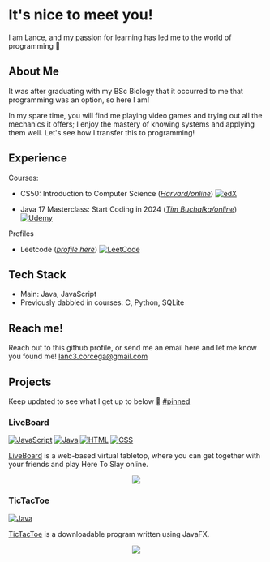 <!-- 😎 Hi, I’m @LanCorC
- 👀 I’m interested in seeing how far I can go with coding professionally, as a self-taught programmer.
- 🌱 I’m currently learning how to apply Java to the first ever projects I will make!
- 💞️ I’m looking to collaborate on whatever new opportunities will help me grow as a developer 🌴
- 📫 How to reach me: Please feel free to get in touch! lanc3.corcega@gmail.com
-->
<!---
LanCorC/LanCorC is a ✨ special ✨ repository because its `README.md` (this file) appears on your GitHub profile.
You can click the Preview link to take a look at your changes.
--->
# It's nice to meet you!
I am Lance, and my passion for learning has led me to the world of programming 🌱

## About Me 
It was after graduating with my BSc Biology that it occurred to me that programming was an option, so here I am! 

In my spare time, you will find me playing video games and trying out all the mechanics it offers; I enjoy the mastery of knowing systems and applying them well. Let's see how I transfer this to programming!
## Experience
Courses:
* CS50: Introduction to Computer Science (_[Harvard/online](https://www.edx.org/learn/computer-science/harvard-university-cs50-s-introduction-to-computer-science)_) [![edX](https://img.shields.io/badge/edX-02262B?logo=edx&logoColor=fff)](https://www.edx.org/learn/computer-science/harvard-university-cs50-s-introduction-to-computer-science)

* Java 17 Masterclass: Start Coding in 2024 (_[Tim Buchalka/online](https://www.udemy.com/course/java-the-complete-java-developer-course/?couponCode=SEPTSTACK24A)_) [![Udemy](https://img.shields.io/badge/Udemy-A435F0?logo=udemy&logoColor=fff)](https://www.udemy.com/course/java-the-complete-java-developer-course/?couponCode=SEPTSTACK24A)


Profiles
* Leetcode (_[profile here](https://leetcode.com/u/LanCorC/)_) [![LeetCode](https://img.shields.io/badge/LeetCode-000000?logo=LeetCode&logoColor=#d16c06)](https://leetcode.com/u/LanCorC/)
## Tech Stack
* Main: Java, JavaScript
* Previously dabbled in courses: C, Python, SQLite
## Reach me!
Reach out to this github profile, or send me an email here and let me know you found me! lanc3.corcega@gmail.com
## Projects
Keep updated to see what I get up to below 👀 [#pinned](https://github.com/LanCorC)

### LiveBoard
[![JavaScript](https://img.shields.io/badge/JavaScript-F7DF1E?logo=javascript&logoColor=000)](#) [![Java](https://img.shields.io/badge/Java-%23ED8B00.svg?logo=openjdk&logoColor=white)](#)
[![HTML](https://img.shields.io/badge/HTML-%23E34F26.svg?logo=html5&logoColor=white)](#) [![CSS](https://img.shields.io/badge/-CSS-1572B6?style=flat&logo=css3&logoColor=white)](#)

[LiveBoard](https://github.com/LanCorC/LiveBoard) is a web-based virtual tabletop, where you can get together with your friends and play Here To Slay online.
<p align="center">
  <img src="https://github.com/user-attachments/assets/848eb3bd-c3b0-48f5-bb8d-0c5b8149c27a">
</p>

### TicTacToe
[![Java](https://img.shields.io/badge/Java-%23ED8B00.svg?logo=openjdk&logoColor=white)](#)

[TicTacToe](https://github.com/LanCorC/TicTacToe-Java) is a downloadable program written using JavaFX.
<p align="center">
  <img src="https://github.com/user-attachments/assets/4d25bc79-d674-45e1-9fdc-2877d109112d">
</p>
